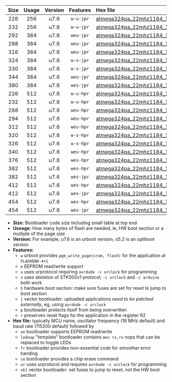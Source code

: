 |Size|Usage|Version|Features|Hex file|
|:-:|:-:|:-:|:-:|:--|
|226|256|u7.6|`w-u-jpr`|[atmega324pa_22mhz1184_115200bps_ur_vbl.hex](https://raw.githubusercontent.com/stefanrueger/urboot/main//atmega324pa_22mhz1184_115200bps_ur_vbl.hex)|
|232|256|u7.6|`w-u-jpr`|[atmega324pa_22mhz1184_115200bps_lednop_ur_vbl.hex](https://raw.githubusercontent.com/stefanrueger/urboot/main//atmega324pa_22mhz1184_115200bps_lednop_ur_vbl.hex)|
|292|384|u7.6|`weu-jpr`|[atmega324pa_22mhz1184_115200bps_ee_ur_vbl.hex](https://raw.githubusercontent.com/stefanrueger/urboot/main//atmega324pa_22mhz1184_115200bps_ee_ur_vbl.hex)|
|298|384|u7.6|`weu-jpr`|[atmega324pa_22mhz1184_115200bps_ee_lednop_ur_vbl.hex](https://raw.githubusercontent.com/stefanrueger/urboot/main//atmega324pa_22mhz1184_115200bps_ee_lednop_ur_vbl.hex)|
|316|384|u7.6|`weu-jpr`|[atmega324pa_22mhz1184_115200bps_ee_lednop_fr_ur_vbl.hex](https://raw.githubusercontent.com/stefanrueger/urboot/main//atmega324pa_22mhz1184_115200bps_ee_lednop_fr_ur_vbl.hex)|
|324|384|u7.6|`w-s-jpr`|[atmega324pa_22mhz1184_115200bps_vbl.hex](https://raw.githubusercontent.com/stefanrueger/urboot/main//atmega324pa_22mhz1184_115200bps_vbl.hex)|
|330|384|u7.6|`w-s-jpr`|[atmega324pa_22mhz1184_115200bps_lednop_vbl.hex](https://raw.githubusercontent.com/stefanrueger/urboot/main//atmega324pa_22mhz1184_115200bps_lednop_vbl.hex)|
|344|384|u7.6|`weu-jpr`|[atmega324pa_22mhz1184_115200bps_ee_lednop_fr_ce_ur_vbl.hex](https://raw.githubusercontent.com/stefanrueger/urboot/main//atmega324pa_22mhz1184_115200bps_ee_lednop_fr_ce_ur_vbl.hex)|
|380|384|u7.6|`wes-jpr`|[atmega324pa_22mhz1184_115200bps_ee_vbl.hex](https://raw.githubusercontent.com/stefanrueger/urboot/main//atmega324pa_22mhz1184_115200bps_ee_vbl.hex)|
|226|512|u7.6|`w-u-hpr`|[atmega324pa_22mhz1184_115200bps_ur.hex](https://raw.githubusercontent.com/stefanrueger/urboot/main//atmega324pa_22mhz1184_115200bps_ur.hex)|
|232|512|u7.6|`w-u-hpr`|[atmega324pa_22mhz1184_115200bps_lednop_ur.hex](https://raw.githubusercontent.com/stefanrueger/urboot/main//atmega324pa_22mhz1184_115200bps_lednop_ur.hex)|
|288|512|u7.6|`weu-hpr`|[atmega324pa_22mhz1184_115200bps_ee_ur.hex](https://raw.githubusercontent.com/stefanrueger/urboot/main//atmega324pa_22mhz1184_115200bps_ee_ur.hex)|
|294|512|u7.6|`weu-hpr`|[atmega324pa_22mhz1184_115200bps_ee_lednop_ur.hex](https://raw.githubusercontent.com/stefanrueger/urboot/main//atmega324pa_22mhz1184_115200bps_ee_lednop_ur.hex)|
|312|512|u7.6|`weu-hpr`|[atmega324pa_22mhz1184_115200bps_ee_lednop_fr_ur.hex](https://raw.githubusercontent.com/stefanrueger/urboot/main//atmega324pa_22mhz1184_115200bps_ee_lednop_fr_ur.hex)|
|320|512|u7.6|`w-s-hpr`|[atmega324pa_22mhz1184_115200bps.hex](https://raw.githubusercontent.com/stefanrueger/urboot/main//atmega324pa_22mhz1184_115200bps.hex)|
|326|512|u7.6|`w-s-hpr`|[atmega324pa_22mhz1184_115200bps_lednop.hex](https://raw.githubusercontent.com/stefanrueger/urboot/main//atmega324pa_22mhz1184_115200bps_lednop.hex)|
|340|512|u7.6|`weu-hpr`|[atmega324pa_22mhz1184_115200bps_ee_lednop_fr_ce_ur.hex](https://raw.githubusercontent.com/stefanrueger/urboot/main//atmega324pa_22mhz1184_115200bps_ee_lednop_fr_ce_ur.hex)|
|376|512|u7.6|`wes-hpr`|[atmega324pa_22mhz1184_115200bps_ee.hex](https://raw.githubusercontent.com/stefanrueger/urboot/main//atmega324pa_22mhz1184_115200bps_ee.hex)|
|382|512|u7.6|`wes-hpr`|[atmega324pa_22mhz1184_115200bps_ee_lednop.hex](https://raw.githubusercontent.com/stefanrueger/urboot/main//atmega324pa_22mhz1184_115200bps_ee_lednop.hex)|
|382|512|u7.6|`wes-jpr`|[atmega324pa_22mhz1184_115200bps_ee_lednop_vbl.hex](https://raw.githubusercontent.com/stefanrueger/urboot/main//atmega324pa_22mhz1184_115200bps_ee_lednop_vbl.hex)|
|412|512|u7.6|`wes-hpr`|[atmega324pa_22mhz1184_115200bps_ee_lednop_fr.hex](https://raw.githubusercontent.com/stefanrueger/urboot/main//atmega324pa_22mhz1184_115200bps_ee_lednop_fr.hex)|
|412|512|u7.6|`wes-jpr`|[atmega324pa_22mhz1184_115200bps_ee_lednop_fr_vbl.hex](https://raw.githubusercontent.com/stefanrueger/urboot/main//atmega324pa_22mhz1184_115200bps_ee_lednop_fr_vbl.hex)|
|454|512|u7.6|`wes-hpr`|[atmega324pa_22mhz1184_115200bps_ee_lednop_fr_ce.hex](https://raw.githubusercontent.com/stefanrueger/urboot/main//atmega324pa_22mhz1184_115200bps_ee_lednop_fr_ce.hex)|
|454|512|u7.6|`wes-jpr`|[atmega324pa_22mhz1184_115200bps_ee_lednop_fr_ce_vbl.hex](https://raw.githubusercontent.com/stefanrueger/urboot/main//atmega324pa_22mhz1184_115200bps_ee_lednop_fr_ce_vbl.hex)|

- **Size:** Bootloader code size including small table at top end
- **Useage:** How many bytes of flash are needed, ie, HW boot section or a multiple of the page size
- **Version:** For example, u7.6 is an urboot version, o5.2 is an optiboot version
- **Features:**
  + `w` urboot provides `pgm_write_page(sram, flash)` for the application at `FLASHEND-4+1`
  + `e` EEPROM read/write support
  + `u` uses urprotocol requiring `avrdude -c urclock` for programming
  + `s` uses skeleton of STK500v1 protocol; `-c urclock` and `-c arduino` both work
  + `h` hardware boot section: make sure fuses are set for reset to jump to boot section
  + `j` vector bootloader: uploaded applications *need to be patched externally*, eg, using `avrdude -c urclock`
  + `p` bootloader protects itself from being overwritten
  + `r` preserves reset flags for the application in the register R2
- **Hex file:** typically MCU name, oscillator frequency (16 MHz default) and baud rate (115200 default) followed by
  + `ee` bootloader supports EEPROM read/write
  + `lednop` "template" bootloader contains `mov rx,rx` nops that can be replaced to toggle LEDs
  + `fr` bootloader provides non-essential code for smoother error handing
  + `ce` bootloader provides a chip erase command
  + `ur` uses urprotocol and requires `avrdude -c urclock` for programming
  + `vbl` vector bootloader: set fuses to jump to reset, not the HW boot section
